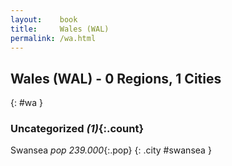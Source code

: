 ```yaml
---
layout:    book
title:     Wales (WAL)
permalink: /wa.html
---
```


## Wales (WAL) - 0 Regions, 1 Cities
{: #wa }





### Uncategorized _(1)_{:.count}


Swansea  _pop 239.000_{:.pop} {: .city #swansea } <br>


 
